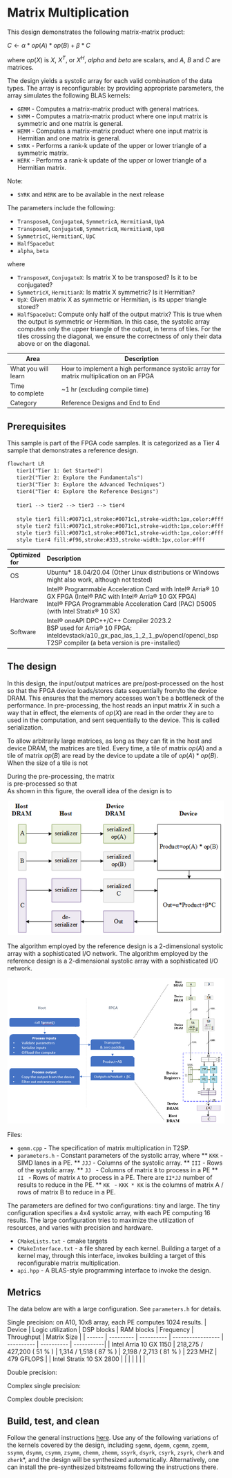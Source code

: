 # Matrix Multiplication

This design demonstrates the following matrix-matrix product:

$C \longleftarrow \alpha * op(A) * op(B) + \beta * C$

where $op(X)$ is $X$, $X^T$, or $X^H$, $alpha$ and $beta$ are scalars, and $A$, $B$ and $C$ are matrices. 

The design yields a systolic array for each valid combination of the data types. The array is reconfigurable: by providing appropriate parameters, the array simulates the following BLAS kernels:
* `GEMM` - Computes a matrix-matrix product with general matrices.
* `SYMM` - Computes a matrix-matrix product where one input matrix is symmetric and one matrix is general.
* `HEMM` - Computes a matrix-matrix product where one input matrix is Hermitian and one matrix is general.
* `SYRK` - Performs a rank-k update of the upper or lower triangle of a symmetric matrix.
* `HERK` - Performs a rank-k update of the upper or lower triangle of a Hermitian matrix.

Note:
* `SYRK` and `HERK` are to be available in the next release

The parameters include the following:
* `TransposeA`, `ConjugateA`, `SymmetricA`, `HermitianA`, `UpA`
* `TransposeB`, `ConjugateB`, `SymmetricB`, `HermitianB`, `UpB`
* `SymmetricC`, `HermitianC`, `UpC`
* `HalfSpaceOut`
* `alpha`, `beta`

where 

* `TransposeX`, `ConjugateX`: Is matrix X to be transposed? Is it to be conjugated?
* `SymmetricX`, `HermitianX`: Is matrix X symmetric? Is it Hermitian?
* `UpX`: Given matrix X as symmetric or Hermitian, is its upper triangle stored?
* `HalfSpaceOut`: Compute only half of the output matrix? This is true when the output is symmetric or Hermitian. In this case, the systolic array computes only the upper triangle of the output, in terms of tiles. For the tiles crossing the diagonal, we ensure the correctness of only their data above or on the diagonal.
  
| Area                | Description                                                  |
| ------------------- | ------------------------------------------------------------ |
| What you will learn | How to implement a high performance systolic array for matrix multiplication on an FPGA |
| Time to complete    | ~1 hr (excluding compile time)                               |
| Category            | Reference Designs and End to End                             |

## Prerequisites

This sample is part of the FPGA code samples.
It is categorized as a Tier 4 sample that demonstrates a reference design.

```mermaid
flowchart LR
   tier1("Tier 1: Get Started")
   tier2("Tier 2: Explore the Fundamentals")
   tier3("Tier 3: Explore the Advanced Techniques")
   tier4("Tier 4: Explore the Reference Designs")

   tier1 --> tier2 --> tier3 --> tier4

   style tier1 fill:#0071c1,stroke:#0071c1,stroke-width:1px,color:#fff
   style tier2 fill:#0071c1,stroke:#0071c1,stroke-width:1px,color:#fff
   style tier3 fill:#0071c1,stroke:#0071c1,stroke-width:1px,color:#fff
   style tier4 fill:#f96,stroke:#333,stroke-width:1px,color:#fff
```
| Optimized for        | Description
|:---                  |:---
| OS                   | Ubuntu* 18.04/20.04 (Other Linux distributions or Windows might also work, although not tested)
| Hardware             | Intel® Programmable Acceleration Card with Intel® Arria® 10 GX FPGA (Intel® PAC with Intel® Arria® 10 GX FPGA) <br> Intel® FPGA Programmable Acceleration Card (PAC) D5005 (with Intel Stratix® 10 SX)
| Software             | Intel® oneAPI DPC++/C++ Compiler 2023.2<br> BSP used for Arria® 10 FPGA: inteldevstack/a10_gx_pac_ias_1_2_1_pv/opencl/opencl_bsp<br>T2SP compiler (a beta version is pre-installed)

## The design
In this design, the input/output matrices are pre/post-processed on the host so that the FPGA device loads/stores data sequentially from/to the device DRAM. This ensures that the memory accesses won't be a bottleneck of the performance. In pre-processing, the host reads an input matrix $X$ in such a way that in effect, the elements of $op(X)$ are read in the order they are to used in the computation, and sent sequentially to the device. This is called serialization.

To allow arbitrarily large matrices, as long as they can fit in the host and device DRAM, the matrices are tiled. Every time, a tile of matrix $op(A)$ and a tile of matrix $op(B)$ are read by the device to update a tile of $op(A)*op(B)$. When the size of a tile is not  

During the pre-processing, the matrix    
is pre-processed so that  
As shown in this figure, the overall idea of the design is to  

<p align="center"><img src="figures/matmul-overall-idea.png" alt="drawing" width="500"/></p>

The algorithm employed by the reference design is a 2-dimensional systolic array  with a sophisticated I/O network.
The algorithm employed by the reference design is a 2-dimensional systolic array  with a sophisticated I/O network.

![](figures/matmul.png)

Files:
* `gemm.cpp` - The specification of matrix multiplication in T2SP.
* `parameters.h` - Constant parameters of the systolic array, where
** `KKK` - SIMD lanes in a PE.
** `JJJ` - Columns of the systolic array.
** `III` - Rows of the systolic array.
** `JJ ` - Columns of matrix `B` to process in a PE
** `II ` - Rows of matrix `A` to process in a PE. There are `II*JJ` number of results to reduce in the PE.
** `KK ` - `KKK * KK` is the columns of matrix A / rows of matrix B to reduce in a PE.

The parameters are defined for two configurations: tiny and large. The tiny configuration specifies a 4x4 systolic array, with each PE computing 16 results. The large configuration tries to maximize the utilization of resources, and varies with precision and hardware.

* `CMakeLists.txt` - cmake targets
* `CMakeInterface.txt` - a file shared by each kernel. Building a target of a kernel may, through this interface, invokes building a target of this reconfigurable matrix multiplication.
* `api.hpp` - A BLAS-style programming interface to invoke the design.

## Metrics

The data below are with a large configuration. See `parameters.h` for details.

Single precision: on A10, 10x8 array, each PE computes 1024 results.
| Device | Logic utilization | DSP blocks | RAM blocks | Frequency | Throughput | Matrix Size |
| ------ | --------- | ---------- | ----------------- | ---------- | ---------- | -----------|
| Intel Arria 10 GX 1150   |  218,275 / 427,200 ( 51 % ) |  1,314 / 1,518 ( 87 % ) | 2,198 / 2,713 ( 81 % ) | 223 MHZ | 479 GFLOPS |
| Intel Stratix 10 SX 2800 | | | | | | |

Double precision:

Complex single precision:

Complex double precision:

## Build, test, and clean
Follow the general instructions [here](../README.md#Build-a-kernel-and-run-on-Linux). Use any of the following variations of the kernels covered by the design, including `sgemm`, `dgemm`, `cgemm`, `zgemm`, `ssymm`, `dsymm`, `csymm`, `zsymm`, `chemm`, `zhemm`, `ssyrk`, `dsyrk`, `csyrk`, `zsyrk`, `cherk` and `zherk`*, and the design will be synthesized automatically. Alternatively, one can install the pre-synthesized bitstreams following the instructions there.
